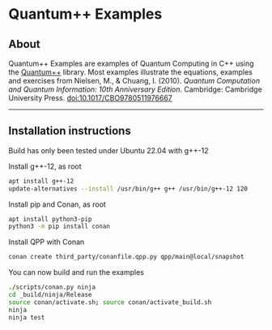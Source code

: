 # Quantum++ Examples

## About

Quantum++ Examples are examples of Quantum Computing in C++ using the [Quantum++](https://github.com/softwareQinc/qpp)
library. Most examples illustrate the equations, examples and exercises from
Nielsen, M., & Chuang, I. (2010). *Quantum Computation and Quantum Information: 10th Anniversary Edition*. Cambridge: Cambridge University Press.
[doi:10.1017/CBO9780511976667](https://doi.org/10.1017/CBO9780511976667)

---

## Installation instructions

Build has only been tested under Ubuntu 22.04 with g++-12

Install g++-12, as root
```bash
apt install g++-12
update-alternatives --install /usr/bin/g++ g++ /usr/bin/g++-12 120
```
Install pip and Conan, as root
```bash
apt install python3-pip
python3 -m pip install conan
```
Install QPP with Conan
```bash
conan create third_party/conanfile.qpp.py qpp/main@local/snapshot
```

You can now build and run the examples
```bash
./scripts/conan.py ninja
cd _build/ninja/Release
source conan/activate.sh; source conan/activate_build.sh
ninja
ninja test
```
